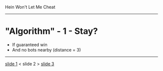 Hein Won't Let Me Cheat

---

# "Algorithm" - 1 - Stay?

- If guaranteed win
- And no bots nearby (distance = 3)

---

[slide 1](slide1.md) < slide 2 > [slide 3](slide3.md)
